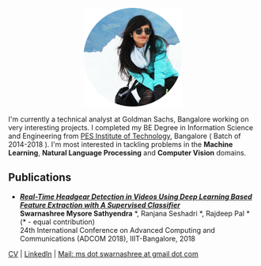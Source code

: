 <p align="center">
  <img src="swarnashree.png" width="200" height="200">
</p>
                                

I'm currently a technical analyst at Goldman Sachs, Bangalore working on very interesting projects. I completed my BE Degree in Information Science and Engineering from [PES Institute of Technology](https://www.pes.edu/), Bangalore ( Batch of 2014-2018 ). 
I'm most interested in tackling problems in the **Machine Learning**, **Natural Language Processing** and **Computer Vision** domains.



## Publications
- [***Real-Time Headgear Detection in Videos Using Deep Learning Based Feature Extraction with A Supervised Classifier***](https://doi.org/10.34048/ADCOM.2018.Paper.9)
 <br/> **Swarnashree Mysore Sathyendra** \*, Ranjana Seshadri \*, Rajdeep Pal \* (\* - equal contribution)
 <br/> 24th International Conference on Advanced Computing and Communications (ADCOM 2018), IIIT-Bangalore, 2018


[CV](SWARNASHREE_MS_CV.pdf)  |  [LinkedIn](https://in.linkedin.com/in/swarnashree-mysore-sathyendra-47621a136)  |  [Mail: ms dot swarnashree at gmail dot com](mailto:ms.swarnashree@gmail.com)
